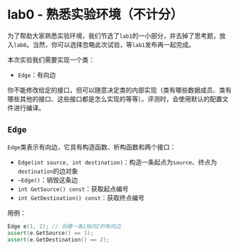 # lab0 - 熟悉实验环境（不计分）

为了帮助大家熟悉实验环境，我们节选了`lab1`的一小部分，并去掉了思考题，放入`lab0`。当然，你可以选择忽略此次试验，等`lab1`发布再一起完成。

本次实验我们需要实现一个类：

- `Edge`：有向边

你不能修改给定的接口，但可以随意决定类的内部实现（类有哪些数据成员、类有哪些其他的接口、这些接口都是怎么实现的等等）。评测时，会使用默认的配置文件进行编译。

## `Edge`

`Edge`类表示有向边，它具有构造函数、析构函数和两个接口：

- `Edge(int source, int destination)`：构造一条起点为`source`、终点为`destination`的边对象
- `~Edge()`：销毁这条边
- `int GetSource() const`：获取起点编号
- `int GetDestination() const`：获取终点编号

用例：

```c++
Edge e(1, 2); // 创建一条1指向2的有向边
assert(e.GetSource() == 1);
assert(e.GetDestination() == 2);
```